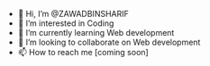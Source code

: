 - 👋 Hi, I’m @ZAWADBINSHARIF
- 👀 I’m interested in Coding
- 🌱 I’m currently learning Web development
- 💞️ I’m looking to collaborate on Web development
- 📫 How to reach me [coming soon]

<!---
ZAWADBINSHARIF/ZAWADBINSHARIF is a ✨ special ✨ repository because its `README.md` (this file) appears on your GitHub profile.
You can click the Preview link to take a look at your changes.
--->
